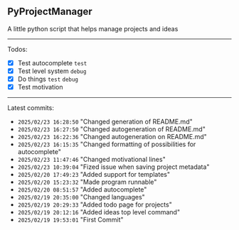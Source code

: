 ## PyProjectManager
A little python script that helps manage projects and ideas

---

Todos:
 - [x] Test autocomplete `test`
 - [x] Test level system `debug`
 - [x] Do things `test` `debug`
 - [x] Test motivation 

---

Latest commits:
 - `2025/02/23 16:28:50` "Changed generation of README.md"
 - `2025/02/23 16:27:50` "Changed autogeneration of README.md"
 - `2025/02/23 16:22:36` "Changed autogeneration on README.md"
 - `2025/02/23 16:15:35` "Changed formatting of possibilities for autocomplete"
 - `2025/02/23 11:47:46` "Changed motivational lines"
 - `2025/02/23 10:39:04` "Fized issue when saving project metadata"
 - `2025/02/20 17:49:23` "Added support for templates"
 - `2025/02/20 15:23:32` "Made program runnable"
 - `2025/02/20 08:51:57` "Added autocomplete"
 - `2025/02/19 20:35:00` "Changed languages"
 - `2025/02/19 20:29:33` "Added todo page for projects"
 - `2025/02/19 20:12:16` "Added ideas top level command"
 - `2025/02/19 19:53:01` "First Commit"
